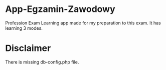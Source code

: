 # App-Egzamin-Zawodowy
Profession Exam Learning app made for my preparation to this exam.
It has learning 3 modes.
# Disclaimer
There is missing db-config.php file.
